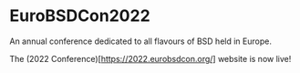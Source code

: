 # EuroBSDCon2022
An annual conference dedicated to all flavours of BSD held in Europe.

The (2022 Conference)[https://2022.eurobsdcon.org/] website is now live!
